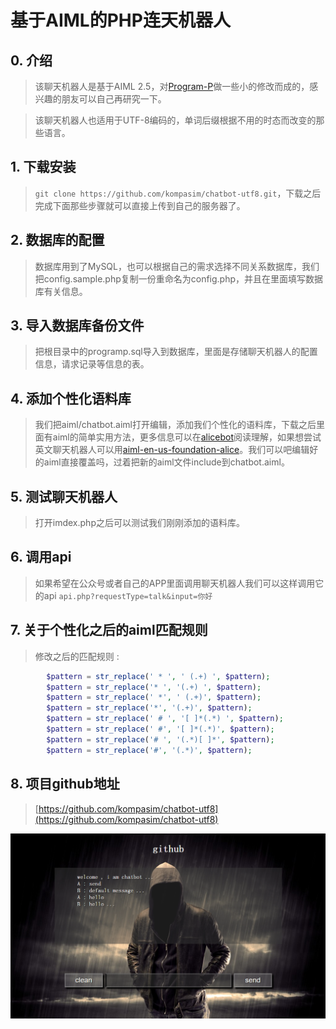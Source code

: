 #  基于AIML的PHP连天机器人

## 0. 介绍

> 该聊天机器人是基于AIML 2.5，对[Program-P](https://github.com/pe77/Program-P)做一些小的修改而成的，感兴趣的朋友可以自己再研究一下。

> 该聊天机器人也适用于UTF-8编码的，单词后缀根据不用的时态而改变的那些语言。

## 1. 下载安装

> `git clone https://github.com/kompasim/chatbot-utf8.git`，下载之后完成下面那些步骤就可以直接上传到自己的服务器了。

## 2. 数据库的配置

> 数据库用到了MySQL，也可以根据自己的需求选择不同关系数据库，我们把config.sample.php复制一份重命名为config.php，并且在里面填写数据库有关信息。

## 3. 导入数据库备份文件

> 把根目录中的programp.sql导入到数据库，里面是存储聊天机器人的配置信息，请求记录等信息的表。

## 4. 添加个性化语料库

> 我们把aiml/chatbot.aiml打开编辑，添加我们个性化的语料库，下载之后里面有aiml的简单实用方法，更多信息可以在[alicebot](http://www.alicebot.org/aiml.html)阅读理解，如果想尝试英文聊天机器人可以用[aiml-en-us-foundation-alice](https://github.com/drwallace/aiml-en-us-foundation-alice)。我们可以吧编辑好的aiml直接覆盖吗，过着把新的aiml文件include到chatbot.aiml。

## 5. 测试聊天机器人

> 打开imdex.php之后可以测试我们刚刚添加的语料库。

## 6. 调用api

> 如果希望在公众号或者自己的APP里面调用聊天机器人我们可以这样调用它的api `api.php?requestType=talk&input=你好`

## 7. 关于个性化之后的aiml匹配规则

> 修改之后的匹配规则 :

```PHP
		$pattern = str_replace(' * ', ' (.+) ', $pattern);
		$pattern = str_replace('* ', '(.+) ', $pattern);
		$pattern = str_replace(' *', ' (.+)', $pattern);
		$pattern = str_replace('*', '(.+)', $pattern);
		$pattern = str_replace(' # ', '[ ]*(.*) ', $pattern);
		$pattern = str_replace(' #', '[ ]*(.*)', $pattern);
		$pattern = str_replace('# ', '(.*)[ ]*', $pattern);
		$pattern = str_replace('#', '(.*)', $pattern);
```

## 8. 项目github地址

> [https://github.com/kompasim/chatbot-utf8](https://github.com/kompasim/chatbot-utf8)

![chatbot](/images/demo.png)